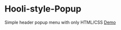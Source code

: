 # Hooli-style-Popup
Simple header popup menu with only HTML/CSS 
[Demo](https://chernetskyi8704.github.io/Hooli-style-Popup/)

